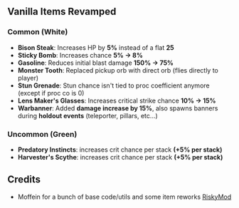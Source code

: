 ## Vanilla Items Revamped

### Common (White)

- **Bison Steak**: Increases HP by **5%** instead of a flat **25**
- **Sticky Bomb**: Increases chance **5% -> 8%**
- **Gasoline**: Reduces initial blast damage **150% -> 75%**
- **Monster Tooth**: Replaced pickup orb with direct orb (flies directly to player)
- **Stun Grenade**: Stun chance isn't tied to proc coefficient anymore (except if proc co is 0)
- **Lens Maker's Glasses**: Increases critical strike chance **10% -> 15%**
- **Warbanner**: Added **damage increase by 15%**, also spawns banners during **holdout events** (teleporter, pillars, etc...)

### Uncommon (Green)

- **Predatory Instincts**: increases crit chance per stack **(+5% per stack)**
- **Harvester's Scythe**: increases crit chance per stack **(+5% per stack)**

## Credits

- Moffein for a bunch of base code/utils and some item reworks [RiskyMod](https://thunderstore.io/package/Risky_Lives/RiskyMod/)